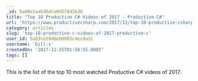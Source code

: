 ```yaml
---
_id: 5a88e1aabd6dca0d5f0d1b38
title: "Top 10 Productive C# Videos of 2017 - Productive C#"
url: 'https://www.productivecsharp.com/2017/12/top-10-productive-csharp-videos-2017/'
category: articles
slug: 'top-10-productive-c-videos-of-2017-productive-c'
user_id: 5a83ce59d6eb0005c4ecda2c
username: 'bill-s'
createdOn: '2017-12-25T01:58:55.000Z'
tags: []
---
```


This is the list of the top 10 most watched Productive C# videos of 2017.
